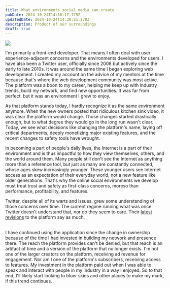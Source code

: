 ```yaml
---
title: What environments social media can create
pubDate: 2024-10-24T14:16:17.179Z
updatedDate: 2024-10-24T14:38:21.278Z
description: Product of our surroundings
draft: true
---
```


![](</Screenshot 2024-10-24 at 9.04.30 AM.png>)

I'm primarily a front-end developer. That means I often deal with user experience-adjacent concerns and the environments developed for users. I have also been a Twitter user, officially since 2008 but actively since the early to late 2010s. It was around the same time I began exploring web development. I created my account on the advice of my mentors at the time because that's where the web development community was most active. The platform was a boon to my career, helping me keep up with industry trends, build my network, and find new opportunities. It was far from perfect, but it was an environment I grew to enjoy.

As that platform stands today, I hardly recognize it as the same environment anymore. When the new owners posted that ridiculous kitchen sink video, it was clear the platform would change. Those changes started drastically enough, but to what degree they would go in the long run wasn't clear. Today, we see what decisions like changing the platform's name, laying off critical departments, deeply monetizing major existing features, and the recent changes to safety tools have wrought.

In becoming a part of people's daily lives, the Internet is a part of their environment and is thus impactful to how they view themselves, others, and the world around them. Many people still don't see the Internet as anything more than a reference tool, but just as many are constantly connected, whose ages skew increasingly younger. These younger users see Internet access as an expectation of their everyday world, not a new feature like older generations. That's why the online social environments we develop must treat trust and safety as first-class concerns, moreso than performance, profitability, and features.

Twitter, despite all of its warts and issues, grew some understanding of those concerns over time. The current regime running what was once Twitter doesn't understand that, nor do they seem to care. Their [latest revisions](https://metricool.com/x-twitter-changes-block-feature) to the platform say as much.

\
I have continued using the application since the change in ownership because of the time I had invested in building my network and presence there. The reach the platform provides can't be denied, but that reach is an artifact of time and a version of the platform that no longer exists. I'm not one of the larger creators on the platform, receiving ad revenue for engagement. Nor am I one of the platform's subscribers, receiving access to features. My investment in the platform paid out when I was able to speak and interact with people in my industry in a way I enjoyed. So to that end, I'll likely start looking to bluer skies and other places to make my mark, if this trend continues.
